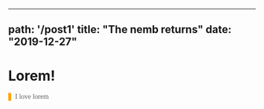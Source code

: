 
---
path: '/post1'
title: "The nemb returns"
date: "2019-12-27"
---
<style type="text/css" rel="stylesheet">
blockquote{
  border-left: 6px solid orange;
  font-family: cursive;
  margin-left: 0;
  padding-left: 0.5rem;
}
</style>
# Lorem!
> I love lorem